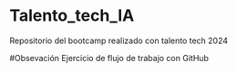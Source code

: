 # Talento_tech_IA
Repositorio del bootcamp realizado con talento tech 2024

#Obsevación
Ejercicio de flujo de trabajo con GitHub
